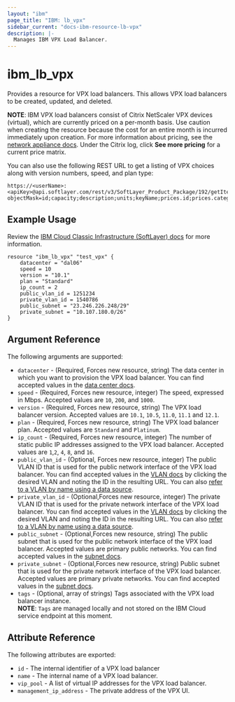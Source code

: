 ```yaml
---
layout: "ibm"
page_title: "IBM: lb_vpx"
sidebar_current: "docs-ibm-resource-lb-vpx"
description: |-
  Manages IBM VPX Load Balancer.
---
```


# ibm\_lb_vpx

Provides a resource for VPX load balancers. This allows VPX load balancers to be created, updated, and deleted.  

**NOTE**: IBM VPX load balancers consist of Citrix NetScaler VPX devices (virtual), which are currently priced on a per-month basis. Use caution when creating the resource because the cost for an entire month is incurred immediately upon creation. For more information about pricing, see the [network appliance docs](http://www.softlayer.com/network-appliances). Under the Citrix log, click **See more pricing** for a current price matrix.

You can also use the following REST URL to get a listing of VPX choices along with version numbers, speed, and plan type:

```
https://<userName>:<apiKey>@api.softlayer.com/rest/v3/SoftLayer_Product_Package/192/getItems.json?objectMask=id;capacity;description;units;keyName;prices.id;prices.categories.id;prices.categories.name
```

## Example Usage

Review the [IBM Cloud Classic Infrastructure (SoftLayer) docs](http://sldn.softlayer.com/reference/datatypes/SoftLayer_Network_Application_Delivery_Controller) for more information.

```hcl
resource "ibm_lb_vpx" "test_vpx" {
    datacenter = "dal06"
    speed = 10
    version = "10.1"
    plan = "Standard"
    ip_count = 2
    public_vlan_id = 1251234
    private_vlan_id = 1540786
    public_subnet = "23.246.226.248/29"
    private_subnet = "10.107.180.0/26"
}
```

## Argument Reference

The following arguments are supported:

* `datacenter` - (Required, Forces new resource, string) The data center in which you want to provision the VPX load balancer. You can find accepted values in the [data center docs](http://www.softlayer.com/data-centers).
* `speed` - (Required, Forces new resource, integer) The speed, expressed in Mbps. Accepted values are `10`, `200`, and `1000`.
* `version` - (Required, Forces new resource, string) The VPX load balancer version. Accepted values are `10.1`, `10.5`, `11.0`, `11.1` and `12.1`.
* `plan` - (Required, Forces new resource, string) The VPX load balancer plan. Accepted values are `Standard` and `Platinum`.
* `ip_count` - (Required, Forces new resource, integer) The number of static public IP addresses assigned to the VPX load balancer. Accepted values are `1`,`2`, `4`, `8`, and `16`.
* `public_vlan_id` - (Optional, Forces new resource, integer) The public VLAN ID that is used for the public network interface of the VPX load balancer. You can find accepted values in the [VLAN docs](https://cloud.ibm.com/classic/network/vlans) by clicking the desired VLAN and noting the ID in the resulting URL. You can also [refer to a VLAN by name using a data source](../d/network_vlan.html).
* `private_vlan_id` - (Optional,Forces new resource, integer) The private VLAN ID that is used for the private network interface of the VPX load balancer. You can find accepted values in the [VLAN docs](https://cloud.ibm.com/classic/network/vlans) by clicking the desired VLAN and noting the ID in the resulting URL. You can also [refer to a VLAN by name using a data source](../d/network_vlan.html).
* `public_subnet` - (Optional,Forces new resource, string) The public subnet that is used for the public network interface of the VPX load balancer. Accepted values are primary public networks. You can find accepted values in the [subnet docs](https://cloud.ibm.com/classic/network/subnets).
* `private_subnet` - (Optional,Forces new resource, string) Public subnet that is used for the private network interface of the VPX load balancer. Accepted values are primary private networks. You can find accepted values in the [subnet docs](https://cloud.ibm.com/classic/network/subnets).
* `tags` - (Optional, array of strings) Tags associated with the VPX load balancer instance.  
  **NOTE**: `Tags` are managed locally and not stored on the IBM Cloud service endpoint at this moment.

## Attribute Reference

The following attributes are exported:

* `id` - The internal identifier of a VPX load balancer
* `name` - The internal name of a VPX load balancer.
* `vip_pool` - A list of virtual IP addresses for the VPX load balancer.
* `management_ip_address` - The private address of the VPX UI.

